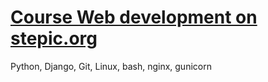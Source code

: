 # [Course Web development on stepic.org](https://stepic.org/course/154/)

Python, Django, Git, Linux, bash, nginx, gunicorn 
